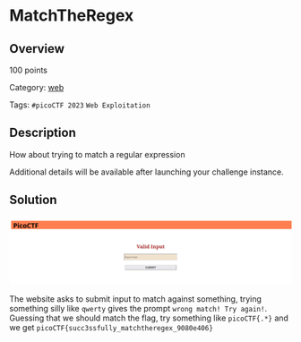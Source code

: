 # MatchTheRegex #

## Overview ##

100 points

Category: [web](../)

Tags: `#picoCTF 2023` `Web Exploitation`

## Description ##

How about trying to match a regular expression

Additional details will be available after launching your challenge instance.

## Solution ##

![start](images/start.png)

The website asks to submit input to match against something, trying something silly like `qwerty` gives the prompt
`wrong match! Try again!`. Guessing that we should match the flag, try something like `picoCTF{.*}` and we get `picoCTF{succ3ssfully_matchtheregex_9080e406}`
